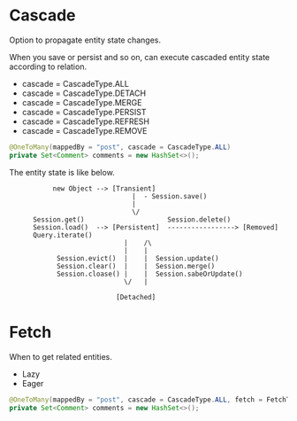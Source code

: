 # Cascade

Option to propagate entity state changes.

When you save or persist and so on, can execute cascaded entity state according to relation.

- cascade = CascadeType.ALL
- cascade = CascadeType.DETACH
- cascade = CascadeType.MERGE
- cascade = CascadeType.PERSIST
- cascade = CascadeType.REFRESH
- cascade = CascadeType.REMOVE
~~~java
@OneToMany(mappedBy = "post", cascade = CascadeType.ALL)
private Set<Comment> comments = new HashSet<>();
~~~

The entity state is like below.

~~~
           new Object --> [Transient]
                               |  - Session.save()
                               |
                               \/
      Session.get()                     Session.delete()
      Session.load()  --> [Persistent]  -----------------> [Removed]
      Query.iterate()
                             |    /\
                             |    |
            Session.evict()  |    |  Session.update()
            Session.clear()  |    |  Session.merge()
            Session.cloase() |    |  Session.sabeOrUpdate()
                             \/   | 

                           [Detached]
~~~


# Fetch
When to get related entities.

- Lazy
- Eager

~~~java
@OneToMany(mappedBy = "post", cascade = CascadeType.ALL, fetch = FetchType.LAZY)
private Set<Comment> comments = new HashSet<>();
~~~